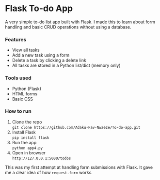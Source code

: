 # Flask To-do App

A very simple to-do list app built with Flask. I made this to learn about form handling and basic CRUD operations without using a database.

### Features
- View all tasks
- Add a new task using a form
- Delete a task by clicking a delete link
- All tasks are stored in a Python list/dict (memory only)

### Tools used
- Python (Flask)
- HTML forms
- Basic CSS

### How to run
1. Clone the repo  
   `git clone https://github.com/Adaku-Fav-Nwaeze/To-do-app.git`
2. Install Flask  
   `pip install flask`
3. Run the app  
   `python app4.py`
4. Open in browser  
   `http://127.0.0.1:5000/todos`

This was my first attempt at handling form submissions with Flask. It gave me a clear idea of how `request.form` works.
